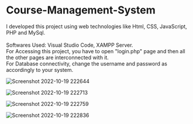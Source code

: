 # Course-Management-System <br />
I developed this project using web technologies like Html, CSS, JavaScript, PHP and MySql. <br />	
Softwares Used: Visual Studio Code, XAMPP Server. <br />
For Accessing this project, you have to open "login.php" page and then all the other pages are interconnected with it. <br />
For Database connectivity, change the username and password as accordingly to your system. <br />

![Screenshot 2022-10-19 222644](https://user-images.githubusercontent.com/68505373/196771571-671f8da0-01fa-43e0-b3c5-b5c56fa4f305.jpg)

![Screenshot 2022-10-19 222713](https://user-images.githubusercontent.com/68505373/196771611-6d43091b-f9b1-45ce-92c2-80d8c6f54389.jpg)

![Screenshot 2022-10-19 222759](https://user-images.githubusercontent.com/68505373/196771662-6a348004-0838-4731-b820-b0afdf90c548.jpg)

![Screenshot 2022-10-19 222836](https://user-images.githubusercontent.com/68505373/196771712-3c9e4835-0253-4838-a020-8eee8ddf4f8d.jpg)
